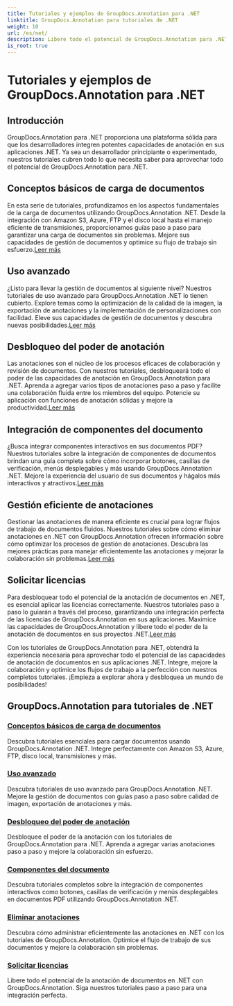 ```yaml
---
title: Tutoriales y ejemplos de GroupDocs.Annotation para .NET
linktitle: GroupDocs.Annotation para tutoriales de .NET
weight: 10
url: /es/net/
description: Libere todo el potencial de GroupDocs.Annotation para .NET con nuestros tutoriales. Integre, mejore la colaboración y agilice los flujos de trabajo a la perfección.
is_root: true
---
```


# Tutoriales y ejemplos de GroupDocs.Annotation para .NET

## Introducción

GroupDocs.Annotation para .NET proporciona una plataforma sólida para que los desarrolladores integren potentes capacidades de anotación en sus aplicaciones .NET. Ya sea un desarrollador principiante o experimentado, nuestros tutoriales cubren todo lo que necesita saber para aprovechar todo el potencial de GroupDocs.Annotation para .NET.

## Conceptos básicos de carga de documentos
 En esta serie de tutoriales, profundizamos en los aspectos fundamentales de la carga de documentos utilizando GroupDocs.Annotation .NET. Desde la integración con Amazon S3, Azure, FTP y el disco local hasta el manejo eficiente de transmisiones, proporcionamos guías paso a paso para garantizar una carga de documentos sin problemas. Mejore sus capacidades de gestión de documentos y optimice su flujo de trabajo sin esfuerzo.[Leer más](./document-loading-essentials/)

## Uso avanzado
¿Listo para llevar la gestión de documentos al siguiente nivel? Nuestros tutoriales de uso avanzado para GroupDocs.Annotation .NET lo tienen cubierto. Explore temas como la optimización de la calidad de la imagen, la exportación de anotaciones y la implementación de personalizaciones con facilidad. Eleve sus capacidades de gestión de documentos y descubra nuevas posibilidades.[Leer más](./advanced-usage/)

## Desbloqueo del poder de anotación
 Las anotaciones son el núcleo de los procesos eficaces de colaboración y revisión de documentos. Con nuestros tutoriales, desbloqueará todo el poder de las capacidades de anotación en GroupDocs.Annotation para .NET. Aprenda a agregar varios tipos de anotaciones paso a paso y facilite una colaboración fluida entre los miembros del equipo. Potencie su aplicación con funciones de anotación sólidas y mejore la productividad.[Leer más](./unlocking-annotation-power/)

## Integración de componentes del documento
¿Busca integrar componentes interactivos en sus documentos PDF? Nuestros tutoriales sobre la integración de componentes de documentos brindan una guía completa sobre cómo incorporar botones, casillas de verificación, menús desplegables y más usando GroupDocs.Annotation .NET. Mejore la experiencia del usuario de sus documentos y hágalos más interactivos y atractivos.[Leer más](./document-components/)

## Gestión eficiente de anotaciones
 Gestionar las anotaciones de manera eficiente es crucial para lograr flujos de trabajo de documentos fluidos. Nuestros tutoriales sobre cómo eliminar anotaciones en .NET con GroupDocs.Annotation ofrecen información sobre cómo optimizar los procesos de gestión de anotaciones. Descubra las mejores prácticas para manejar eficientemente las anotaciones y mejorar la colaboración sin problemas.[Leer más](./removing-annotations/)

## Solicitar licencias
Para desbloquear todo el potencial de la anotación de documentos en .NET, es esencial aplicar las licencias correctamente. Nuestros tutoriales paso a paso lo guiarán a través del proceso, garantizando una integración perfecta de las licencias de GroupDocs.Annotation en sus aplicaciones. Maximice las capacidades de GroupDocs.Annotation y libere todo el poder de la anotación de documentos en sus proyectos .NET.[Leer más](./applying-licenses/)

Con los tutoriales de GroupDocs.Annotation para .NET, obtendrá la experiencia necesaria para aprovechar todo el potencial de las capacidades de anotación de documentos en sus aplicaciones .NET. Integre, mejore la colaboración y optimice los flujos de trabajo a la perfección con nuestros completos tutoriales. ¡Empieza a explorar ahora y desbloquea un mundo de posibilidades!
## GroupDocs.Annotation para tutoriales de .NET
### [Conceptos básicos de carga de documentos](./document-loading-essentials/)
Descubra tutoriales esenciales para cargar documentos usando GroupDocs.Annotation .NET. Integre perfectamente con Amazon S3, Azure, FTP, disco local, transmisiones y más.
### [Uso avanzado](./advanced-usage/)
Descubra tutoriales de uso avanzado para GroupDocs.Annotation .NET. Mejore la gestión de documentos con guías paso a paso sobre calidad de imagen, exportación de anotaciones y más.
### [Desbloqueo del poder de anotación](./unlocking-annotation-power/)
Desbloquee el poder de la anotación con los tutoriales de GroupDocs.Annotation para .NET. Aprenda a agregar varias anotaciones paso a paso y mejore la colaboración sin esfuerzo.
### [Componentes del documento](./document-components/)
Descubra tutoriales completos sobre la integración de componentes interactivos como botones, casillas de verificación y menús desplegables en documentos PDF utilizando GroupDocs.Annotation .NET.
### [Eliminar anotaciones](./removing-annotations/)
Descubra cómo administrar eficientemente las anotaciones en .NET con los tutoriales de GroupDocs.Annotation. Optimice el flujo de trabajo de sus documentos y mejore la colaboración sin problemas.
### [Solicitar licencias](./applying-licenses/)
Libere todo el potencial de la anotación de documentos en .NET con GroupDocs.Annotation. Siga nuestros tutoriales paso a paso para una integración perfecta.